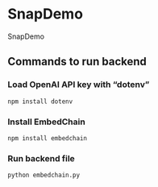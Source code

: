 # SnapDemo
SnapDemo

## Commands to run backend

### Load OpenAI API key with “dotenv”
`npm install dotenv`

### Install EmbedChain
`npm install embedchain`

### Run backend file
`python embedchain.py`